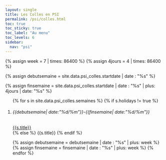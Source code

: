 ```yaml
---
layout: single
title: Les Colles en PSI
permalink: /psi/colles.html
toc: true
toc_sticky: true
toc_label: "Au menu"
toc_levels: 6
sidebar:
  nav: "psi"
---
```



{% assign week = 7 | times: 86400 %}
{% assign 4jours = 4 | times: 86400 %}

{% assign debutsemaine = site.data.psi_colles.startdate | date : "%s" %}

{% assign finsemaine = site.data.psi_colles.startdate | date : "%s" | plus: 4jours | date: "%s" %}

<ol>
{% for s in site.data.psi_colles.semaines %}
{% if s.holidays != true %}
<li>
<h6>{{debutsemaine| date:"%d/%m"}}-{{finsemaine| date:"%d/%m"}}</h6>
<a href="./psi_doc/colle{{s.number}}.pdf">{{s.title}}</a>
</li>
{% else %}
{{s.title}}
{% endif %}

{% assign debutsemaine = debutsemaine | date : "%s" | plus: week %}
{% assign finsemaine = finsemaine | date : "%s" | plus: week %}
{% endfor %}
</ol>
